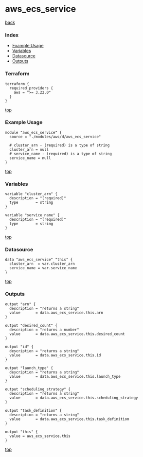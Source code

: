 # aws_ecs_service

[back](../aws.md)

### Index

- [Example Usage](#example-usage)
- [Variables](#variables)
- [Datasource](#datasource)
- [Outputs](#outputs)

### Terraform

```hcl
terraform {
  required_providers {
    aws = ">= 3.22.0"
  }
}
```

[top](#index)

### Example Usage

```hcl
module "aws_ecs_service" {
  source = "./modules/aws/d/aws_ecs_service"

  # cluster_arn - (required) is a type of string
  cluster_arn = null
  # service_name - (required) is a type of string
  service_name = null
}
```

[top](#index)

### Variables

```hcl
variable "cluster_arn" {
  description = "(required)"
  type        = string
}

variable "service_name" {
  description = "(required)"
  type        = string
}
```

[top](#index)

### Datasource

```hcl
data "aws_ecs_service" "this" {
  cluster_arn  = var.cluster_arn
  service_name = var.service_name
}
```

[top](#index)

### Outputs

```hcl
output "arn" {
  description = "returns a string"
  value       = data.aws_ecs_service.this.arn
}

output "desired_count" {
  description = "returns a number"
  value       = data.aws_ecs_service.this.desired_count
}

output "id" {
  description = "returns a string"
  value       = data.aws_ecs_service.this.id
}

output "launch_type" {
  description = "returns a string"
  value       = data.aws_ecs_service.this.launch_type
}

output "scheduling_strategy" {
  description = "returns a string"
  value       = data.aws_ecs_service.this.scheduling_strategy
}

output "task_definition" {
  description = "returns a string"
  value       = data.aws_ecs_service.this.task_definition
}

output "this" {
  value = aws_ecs_service.this
}
```

[top](#index)